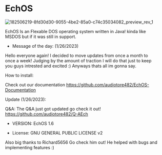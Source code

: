 # EchOS
![182506219-8fd30d30-9055-4be2-85a0-c74c35034082_preview_rev_1](https://user-images.githubusercontent.com/117720256/221413973-5ecb0e46-a26b-4cdf-80a1-d2fd4bb36df1.png)


EchOS Is an Flexable DOS operating system written in Java!
kinda like MSDOS but if it was still in support.



- Message of the day: (1/26/2023)

Hello everyone again! I decided to move updates
from once a month to once a week! Judging by the amount of
traction I will do that just to keep you guys intrested
and excited :) Anyways thats all im gonna say.

How to install:

Check out our documentation https://github.com/audiotore482/EchOS-Documentation

Update (1/26/2023):

Q&A:
The Q&A just got updated go check it out!
https://github.com/audiotore482/Q-AEch

- VERSION:
EchOS 1.6

- License:
GNU GENERAL PUBLIC LICENSE v2


Also big thanks to Richard5656 Go check him out!
He helped with bugs and implementing features :)
